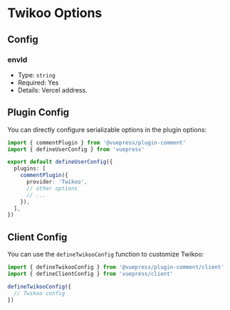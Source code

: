 # Twikoo Options

## Config

### envId

- Type: `string`
- Required: Yes
- Details: Vercel address.

## Plugin Config

You can directly configure serializable options in the plugin options:

```ts title=".vuepress/config.ts"
import { commentPlugin } from '@vuepress/plugin-comment'
import { defineUserConfig } from 'vuepress'

export default defineUserConfig({
  plugins: [
    commentPlugin({
      provider: 'Twikoo',
      // other options
      // ...
    }),
  ],
})
```

## Client Config

You can use the `defineTwikooConfig` function to customize Twikoo:

```ts title=".vuepress/client.ts"
import { defineTwikooConfig } from '@vuepress/plugin-comment/client'
import { defineClientConfig } from 'vuepress/client'

defineTwikooConfig({
  // Twikoo config
})
```
